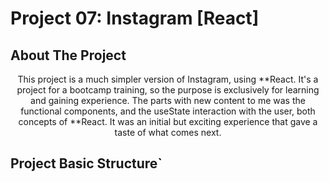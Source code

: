 # Project 07: Instagram [React]


## About The Project
<p align="center">This project is a much simpler version of Instagram, using **React. It's a project for a bootcamp training, so the purpose is exclusively for learning and gaining experience. The parts with new content to me was the functional components, and the useState interaction with the user, both concepts of **React. It was an initial but exciting experience that gave a taste of what comes next.</p>



## Project Basic Structure`

  
